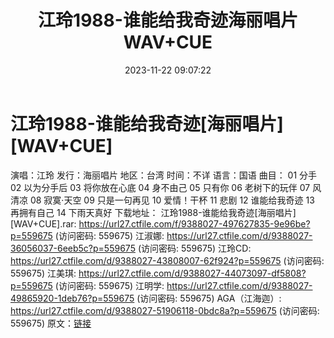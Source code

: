 ﻿---
title: 江玲1988-谁能给我奇迹海丽唱片WAV+CUE
date: 2023-11-22 09:07:22
categories: WAV车载音乐、镜像
tags: 华语中文
---
# 江玲1988-谁能给我奇迹[海丽唱片][WAV+CUE]

演唱：江玲
发行：海丽唱片
地区：台湾
时间：不详
语言：国语
曲目：
01 分手
02 以为分手后
03 将你放在心底
04 身不由己
05 只有你
06 老树下的玩伴
07 风清凉
08 寂寞·天空
09 只是一句再见
10 爱情！干杯
11 悲剧
12 谁能给我奇迹
13 再拥有自己
14 下雨天真好
下载地址：
江玲1988-谁能给我奇迹[海丽唱片][WAV+CUE].rar: https://url27.ctfile.com/f/9388027-497627835-9e96be?p=559675
(访问密码: 559675)
江淑娜: https://url27.ctfile.com/d/9388027-36056037-6eeb5c?p=559675
(访问密码: 559675)
江玲CD: https://url27.ctfile.com/d/9388027-43808007-62f924?p=559675
(访问密码: 559675)
江美琪: https://url27.ctfile.com/d/9388027-44073097-df5808?p=559675
(访问密码: 559675)
江明学: https://url27.ctfile.com/d/9388027-49865920-1deb76?p=559675
(访问密码: 559675)
AGA（江海迦）: https://url27.ctfile.com/d/9388027-51906118-0bdc8a?p=559675
(访问密码: 559675)
原文：[链接](https://blog.sina.com.cn/s/blog_1647c7e76010313sw.html)